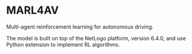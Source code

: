 # MARL4AV
 Multi-agent reinforcement learning for autonomous driving.
 
 The model is built on top of the NetLogo platform, version 6.4.0, and use Python extension to implement RL algorithms.
